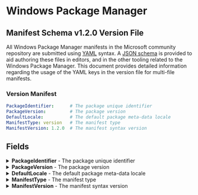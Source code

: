 [JSON schema]:      https://github.com/microsoft/winget-cli/blob/master/schemas/JSON/manifests/v1.2.0/manifest.version.1.2.0.json
[YAML]:             https://yaml.org/spec
[semantic version]: https://semver.org

# Windows Package Manager
## Manifest Schema v1.2.0 Version File

All Windows Package Manager manifests in the Microsoft community repository are submitted using [YAML] syntax. A [JSON schema] is provided to aid authoring these files in editors, and in the other tooling related to the Windows Package Manager. This document provides detailed information regarding the usage of the YAML keys in the version file for multi-file manifests.

### Version Manifest

```YAML
PackageIdentifier:      # The package unique identifier
PackageVersion:         # The package version
DefaultLocale:          # The default package meta-data locale
ManifestType: version   # The manifest type
ManifestVersion: 1.2.0  # The manifest syntax version
```

## Fields

<details>
 <summary><b>PackageIdentifier</b> - The package unique identifier</summary>

 **Required Field**

 This key is the unique identifier for a given package.

 **Windows Package Manager Community Repository**

 This value is generally in the form of `Publisher.Package`. It is case sensitive, and this value must match the folder structure under the partition directory.
</details>

<details>
 <summary><b>PackageVersion</b> - The package version</summary>

 **Required Field**

 This key represents the version of the package. It is related to the specific release this manifests targets. In some cases you will see a perfectly formed [semantic version] number, and in other cases you might see something different. These may be date driven, or they might have other characters with some package specific meaning for example.

 The Windows Package Manager client uses this version to determine whether or not an upgrade for a package is available. In some cases, packages may be released with a marketing driven version, and that causes trouble with the `winget upgrade` command.

 The current best practice is to use the value reported in Add / Remove Programs when this version of the package is installed. In some cases, packages do not report a version resulting in an upgrade loop or other unwanted behavior.
</details>

<details>
 <summary><b>DefaultLocale</b> - The default package meta-data locale</summary>

 **Required Field**

 This key represents the default locale for package meta-data. The format is BCP-47. This value identifies the language for meta-data to be displayed to a user when no locale file matching their preferences is available.

 **Windows Package Manager Community Repository**

 The validation pipelines use this value to ensure the corresponding locale file is present and conforms with the defaultLocale YAML specification.
</details>

<details>
 <summary><b>ManifestType</b> - The manifest type</summary>

 **Required Field**

 This key must have the value "version". The Microsoft community package repository validation pipelines also use this value to determine appropriate validation rules when evaluating this file.
</details>

<details>
 <summary><b>ManifestVersion</b> - The manifest syntax version</summary>

 **Required Field**
 This key must have the value "1.2.0". The Microsoft community package repository validation pipelines also use this value to determine appropriate validation rules when evaluating this file.
</details>
